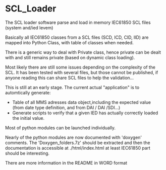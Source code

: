 # SCL_Loader

The SCL loader software parse and load in memory IEC61850 SCL files (system and/ied levem)

Basically all IEC61850 classes from a SCL files (SCD, ICD, CID, IID) are mapped into 
Python Class, with table of classes when needed.

There is a generic way to deal with Private class, hence private can be dealt with and still remains
private (based on dynamic class loading).

Most likely there are still some issues depending on the complexity of the SCL.
It has been tested with several files, but those cannot be published, if anyone reading this can share SCL files to help the validation...

This is still at an early stage. The current actual "application" is to automtically generate:
- Table of all MMS adresses data object,including the expected value (from date type definition, and from DAI / DAI /SDI...)
- Generate scripts to verify that a given IED has actually correctly loaded the initial value.

Most of python modules can be launched individually.

Nearly of the python modules are now documented with 'doxygen' comments. The 'Doxygen_folders.7z' should be extracted and then the documentation is accessible at ./html/index.html at least IEC61850 part should be interesting.

There are more information in the README in WORD format






